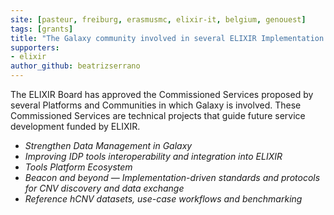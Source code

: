 ```yaml
---
site: [pasteur, freiburg, erasmusmc, elixir-it, belgium, genouest]
tags: [grants]
title: "The Galaxy community involved in several ELIXIR Implementation Studies"
supporters: 
- elixir
author_github: beatrizserrano
---
```


The ELIXIR Board has approved the Commissioned Services proposed by several Platforms and Communities in which Galaxy is involved. These Commissioned Services are technical projects that guide future service development funded by ELIXIR.

- _Strengthen Data Management in Galaxy_
- _Improving IDP tools interoperability and integration into ELIXIR_
- _Tools Platform Ecosystem_
- _Beacon and beyond — Implementation-driven standards and protocols for CNV discovery and data exchange_
- _Reference hCNV datasets, use-case workflows and benchmarking_

